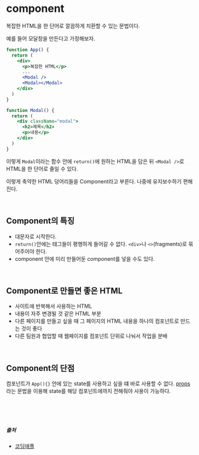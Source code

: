 # component
복잡한 HTML을 한 단어로 깔끔하게 치환할 수 있는 문법이다.

예를 들어 모달창을 만든다고 가정해보자.
```jsx
function App() {
  return (
    <div>
      <p>복잡한 HTML</p>
      ...
      <Modal />
      <Modal></Modal>
    </div>
  )
}

function Modal() {
  return (
    <div className="modal">
      <h2>제목</h2>
      <p>내용</p>
    </div>
  )
}
```
이렇게 `Modal`이라는 함수 안에 `return()`에 원하는 HTML을 담은 뒤 `<Modal />`로 HTML을 한 단어로 줄일 수 있다.

이렇게 축약한 HTML 덩어리들을 Component라고 부른다. 나중에 유지보수하기 편해진다.

<br />

## Component의 특징
- 대문자로 시작한다.
- `return()`안에는 태그들이 평행하게 들어갈 수 없다. `<div>`나 `<>`(fragments)로 묶어주어야 한다.
- component 안에 미리 만들어둔 component를 넣을 수도 있다.

<br />

## Component로 만들면 좋은 HTML
- 사이트에 반복해서 사용하는 HTML
- 내용이 자주 변경될 것 같은 HTML 부분
- 다른 페이지를 만들고 싶을 때 그 페이지의 HTML 내용을 하나의 컴포넌트로 만드는 것이 좋다
- 다른 팀원과 협업할 때 웹페이지를 컴포넌트 단위로 나눠서 작업을 분배

<br />

## Component의 단점
컴포넌트가 `App(){}` 안에 있는 state를 사용하고 싶을 떄 바로 사용할 수 없다. [props](https://github.com/lightixxx/TIL/blob/master/React/props.md)라는 문법을 이용해 state를 해당 컴포넌트에까지 전해줘야 사용이 가능하다.

<br />
<br />
<br />

##### 출처
- [코딩애플](https://online.codingapple.com/unit/react4-setstate-usestate-onclick-eventhandler/?id=2305)